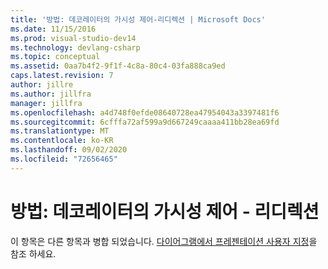 ```yaml
---
title: '방법: 데코레이터의 가시성 제어-리디렉션 | Microsoft Docs'
ms.date: 11/15/2016
ms.prod: visual-studio-dev14
ms.technology: devlang-csharp
ms.topic: conceptual
ms.assetid: 0aa7b4f2-9f1f-4c8a-80c4-03fa888ca9ed
caps.latest.revision: 7
author: jillre
ms.author: jillfra
manager: jillfra
ms.openlocfilehash: a4d748f0efde08640728ea47954043a3397481f6
ms.sourcegitcommit: 6cfffa72af599a9d667249caaaa411bb28ea69fd
ms.translationtype: MT
ms.contentlocale: ko-KR
ms.lasthandoff: 09/02/2020
ms.locfileid: "72656465"
---
```

# <a name="how-to-control-the-visibility-of-a-decorator--redirect"></a>방법: 데코레이터의 가시성 제어 - 리디렉션
이 항목은 다른 항목과 병합 되었습니다. [다이어그램에서 프레젠테이션 사용자 지정](../modeling/customizing-presentation-on-the-diagram.md)을 참조 하세요.